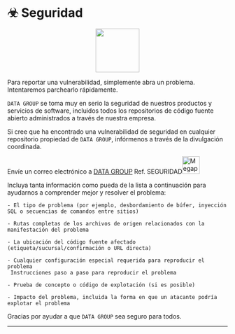 # ☣ Seguridad

<p align="center">
  <img src="https://i.postimg.cc/VvWTQ6rD/reporting-bugs.png" width="100px">
</p>

Para reportar una vulnerabilidad, simplemente abra un problema. Intentaremos parchearlo rápidamente.

`DATA GROUP` se toma muy en serio la seguridad de nuestros productos y servicios de software, incluidos todos los repositorios de código fuente abierto administrados a través de nuestra empresa.

Si cree que ha encontrado una vulnerabilidad de seguridad en cualquier repositorio propiedad de `DATA GROUP`, infórmenos a través de la divulgación coordinada.

Envíe un correo electrónico a [DATA GROUP](mailto:datagroupssl@gmail.com) Ref. SEGURIDAD<img src="https://raw.githubusercontent.com/Tarikul-Islam-Anik/Telegram-Animated-Emojis/main/Objects/Megaphone.webp" alt="Megaphone" width="40" height="40" />

Incluya tanta información como pueda de la lista a continuación para ayudarnos a comprender mejor y resolver el problema:

    - El tipo de problema (por ejemplo, desbordamiento de búfer, inyección SQL o secuencias de comandos entre sitios)

    - Rutas completas de los archivos de origen relacionados con la manifestación del problema

    - La ubicación del código fuente afectado (etiqueta/sucursal/confirmación o URL directa)

    - Cualquier configuración especial requerida para reproducir el problema
     Instrucciones paso a paso para reproducir el problema

    - Prueba de concepto o código de explotación (si es posible)

    - Impacto del problema, incluida la forma en que un atacante podría explotar el problema

Gracias por ayudar a que `DATA GROUP` sea seguro para todos.

---
